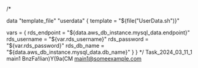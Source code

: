 
/* 


data "template_file" "userdata" {
  template = "${file("UserData.sh")}"

  vars = {
    rds_endpoint = "${data.aws_db_instance.mysql_data.endpoint}"
    rds_username = "${var.rds_username}"
    rds_password = "${var.rds_password}"
    rds_db_name = "${data.aws_db_instance.mysql_data.db_name}"
  }
} 
      */
      Task_2024_03_11_1
      main1
      BnzFa!Iian)Y(9a(CM
      main1@someexample.com
